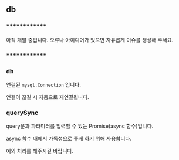 ## db

### ************

아직 개발 중입니다.
오류나 아이디어가 있으면 자유롭게 이슈를 생성해 주세요.

### ************

### db

연결된 `mysql.Connection` 입니다.

연결이 끊길 시 자동으로 재연결됩니다.

### querySync

query문과 파라미터를 입력할 수 있는 Promise(async 함수)입니다.

async 함수 내에서 가독성으로 좋게 하기 위해 사용합니다.

예외 처리를 해주시길 바랍니다.